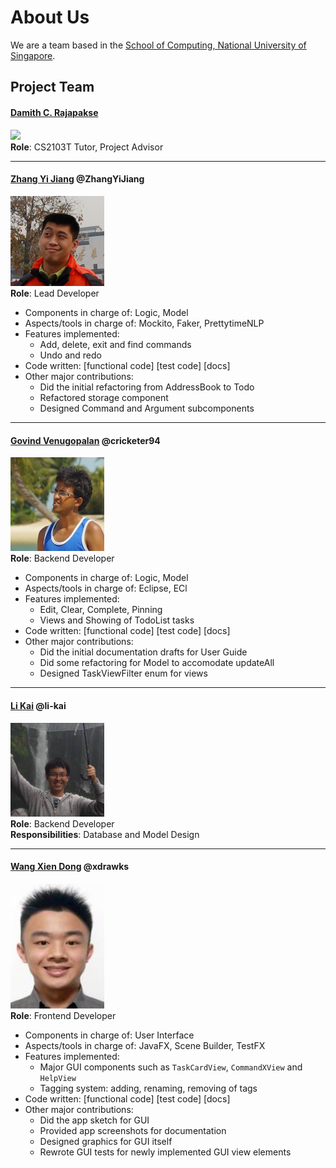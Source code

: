 # About Us

We are a team based in the [School of Computing, National University of Singapore](http://www.comp.nus.edu.sg).

## Project Team

#### [Damith C. Rajapakse](http://www.comp.nus.edu.sg/~damithch) <br>
<img src="images/DamithRajapakse.jpg" width="150"><br>
**Role**: CS2103T Tutor, Project Advisor

-----

#### [Zhang Yi Jiang](https://github.com/ZhangYiJiang) @ZhangYiJiang
<img src="images/Yijiang.jpg" width="150"><br>
**Role**: Lead Developer <br>

* Components in charge of: Logic, Model 
* Aspects/tools in charge of: Mockito, Faker, PrettytimeNLP 
* Features implemented:
    * Add, delete, exit and find commands 
    * Undo and redo 
* Code written: [functional code] [test code] [docs]
* Other major contributions:
    * Did the initial refactoring from AddressBook to Todo
    * Refactored storage component 
    * Designed Command and Argument subcomponents 
    
-----

#### [Govind Venugopalan](https://github.com/cricketer94) @cricketer94
<img src="images/Govind.jpg" width="150"><br>
**Role**: Backend Developer <br>

* Components in charge of: Logic, Model 
* Aspects/tools in charge of: Eclipse, ECl 
* Features implemented:
    * Edit, Clear, Complete, Pinning 
    * Views and Showing of TodoList tasks
* Code written: [functional code] [test code] [docs]
* Other major contributions:
    * Did the initial documentation drafts for User Guide
    * Did some refactoring for Model to accomodate updateAll
    * Designed TaskViewFilter enum for views

-----

#### [Li Kai](https://github.com/li-kai) @li-kai
<img src="images/Likai.jpg" width="150"><br>
**Role**: Backend Developer <br>
**Responsibilities**: Database and Model Design

-----

#### [Wang Xien Dong](http://github.com/xdrawks) @xdrawks
<img src="images/Xiendong.jpg" width="150"><br>
**Role**: Frontend Developer <br>

* Components in charge of: User Interface
* Aspects/tools in charge of: JavaFX, Scene Builder, TestFX
* Features implemented:
    * Major GUI components such as `TaskCardView`, `CommandXView` and `HelpView`
    * Tagging system: adding, renaming, removing of tags
* Code written: [functional code] [test code] [docs]
* Other major contributions:
    * Did the app sketch for GUI
    * Provided app screenshots for documentation
    * Designed graphics for GUI itself
    * Rewrote GUI tests for newly implemented GUI view elements